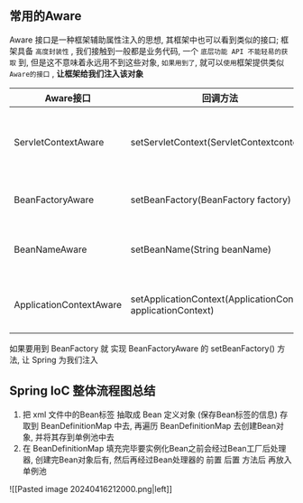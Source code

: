 ## 常用的Aware
Aware 接口是一种框架辅助属性注入的思想, 其框架中也可以看到类似的接口; 框架具备 `高度封装性` , 我们接触到一般都是业务代码, 一个 `底层功能 API 不能轻易的获取` 到, 但是这不意味着永远用不到这些对象, `如果用到了`, 就可以`使用`框架提供类似 `Aware的接口`  , **让框架给我们注入该对象**

| Aware接口                 | 回调方法                                                         | 作用                                      |
| ----------------------- | ------------------------------------------------------------ | --------------------------------------- |
| ServletContextAware     | setServletContext(ServletContextcontext)                     | Spring框架回调方法注入ServletContext对象web环境下才生效 |
| BeanFactoryAware        | setBeanFactory(BeanFactory factory)                          | Spring框架回调方法注入beanFactory对象             |
| BeanNameAware           | setBeanName(String beanName)                                 | Spring框架回调方法注入当前Bean在容器中的beanName       |
| ApplicationContextAware | setApplicationContext(ApplicationContext applicationContext) | Spring框架回调方法注入applicationContext对象      |
如果要用到 BeanFactory 就 实现 BeanFactoryAware 的 setBeanFactory() 方法, 让 Spring 为我们注入


## Spring IoC 整体流程图总结
1. 把 xml 文件中的Bean标签 抽取成 Bean 定义对象 (保存Bean标签的信息) 存取到 BeanDefinitionMap 中去, 再遍历 BeanDefinitionMap 去创建Bean对象, 并将其存到单例池中去
2. 在 BeanDefinitionMap 填充完毕要实例化Bean之前会经过Bean工厂后处理器, 创建完Bean对象后有, 然后再经过Bean处理器的 前置 后置 方法后 再放入单例池

![[Pasted image 20240416212000.png|left]]


